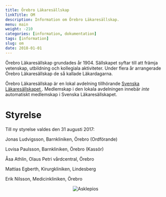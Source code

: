 ```yaml
---
title: Örebro Läkaresällskap
linkTitle: OM
description: Information om Örebro Läkaresällskap.
menu: main
weight: -210
categories: [information, dokumentation]
tags: [information]
slug: om
date: 2018-01-01
---
```


Örebro Läkaresällskap grundades år 1904. Sällskapet syftar till att främja vetenskap, utbildning och kollegiala aktiviteter. Under flera år arrangerade Örebro Läkaresällskap de så kallade Läkardagarna.

Örebro Läkaresällskap är en lokal avdelning tillhörande [Svenska Läkaresällskapet ](http://www.sls.se). Medlemskap i den lokala avdelningen innebär _inte_ automatiskt medlemskap i Svenska Läkaresällskapet.


# Styrelse

Till ny styrelse valdes den 31 augusti 2017:

Jonas Ludvigsson, Barnkliniken, Örebro (Ordförande)

Lovisa Paulsson, Barnkliniken, Örebro (Kassör)

Åsa Athlin, Olaus Petri vårdcentral, Örebro

Mattias Egberth, Kirurgkliniken, Lindesberg

Erik Nilsson, Medicinkliniken, Örebro

<center>

![Asklepios](/asclepios.png)

</center>
